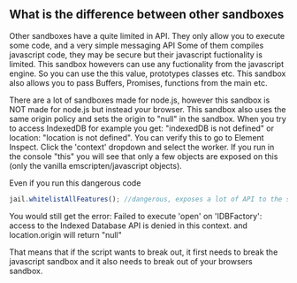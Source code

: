 ## What is the difference between other sandboxes ##
Other sandboxes have a quite limited in API. They only allow you to execute some code, and a very simple messaging API
Some of them compiles javascript code, they may be secure but their javascript fuctionality is limited.
This sandbox howevers can use any fuctionality from the javascript engine. So you can use the this value, prototypes classes etc.
This sandbox also allows you to pass Buffers, Promises, functions from the main etc.

There are a lot of sandboxes made for node.js, however this sandbox is NOT made for node.js but instead your browser. This sandbox also uses the same origin policy and sets the origin to "null" in the sandbox. When you try to access IndexedDB for example you get: "indexedDB is not defined" or location: "location is not defined". You can verify this to go to Element Inspect. Click the 'context' dropdown and select the worker. If you run in the console "this" you will see that only a few objects are exposed on this (only the vanilla emscripten/javascript objects).

Even if you run this dangerous code
```javascript
jail.whitelistAllFeatures(); //dangerous, exposes a lot of API to the sandboxed
```

You would still get the error: Failed to execute 'open' on 'IDBFactory': access to the Indexed Database API is denied in this context.
and location.origin will return "null"

That means that if the script wants to break out, it first needs to break the javascript sandbox and it also needs to break out of your browsers sandbox.
